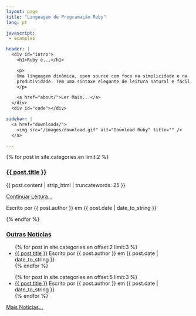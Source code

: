 ```yaml
---
layout: page
title: "Linguagem de Programação Ruby"
lang: pt

javascript:
 - examples

header: |
  <div id="intro">
    <h1>Ruby é...</h1>

    <p>
    Uma linguagem dinâmica, open source com foco na simplicidade e na
    produtividade. Tem uma sintaxe elegante de leitura natural e fácil escrita.
    </p>

    <a href="about/">Ler Mais...</a>
  </div>
  <div id="code"></div>

sidebar: |
  <a href="downloads/">
    <img src="/images/download.gif" alt="Download Ruby" title="" />
  </a>

---
```


{% for post in site.categories.en limit:2 %}
<div class="post">
  <h3><a href="{{ post.url }}">{{ post.title }}</a></h3>

  {{ post.content | strip_html | truncatewords: 25 }}

  <p><a href="{{ post.url }}">Continuar Leitura...</a></p>

  <span class="post-info">Escrito por {{ post.author }} em {{ post.date | date_to_string }}</span>
</div>
{% endfor %}

<div id="news">
  <h3><a href="news/">Outras Notícias</a></h3>
  <ul>
    {% for post in site.categories.en offset:2 limit:3 %}
    <li>
      <a href="{{ post.url }}">{{ post.title }}</a>
      <span class="post-info">Escrito por {{ post.author }} em {{ post.date | date_to_string }}</span>
    </li>
    {% endfor %}
  </ul>

  <ul>
    {% for post in site.categories.en offset:5 limit:3 %}
    <li>
      <a href="{{ post.url }}">{{ post.title }}</a>
      <span class="post-info">Escrito por {{ post.author }} em {{ post.date | date_to_string }}</span>
    </li>
    {% endfor %}
  </ul>

  <p class="more">
    <a href="/pt/news/">Mais Notícias…</a>
  </p>
</div>
